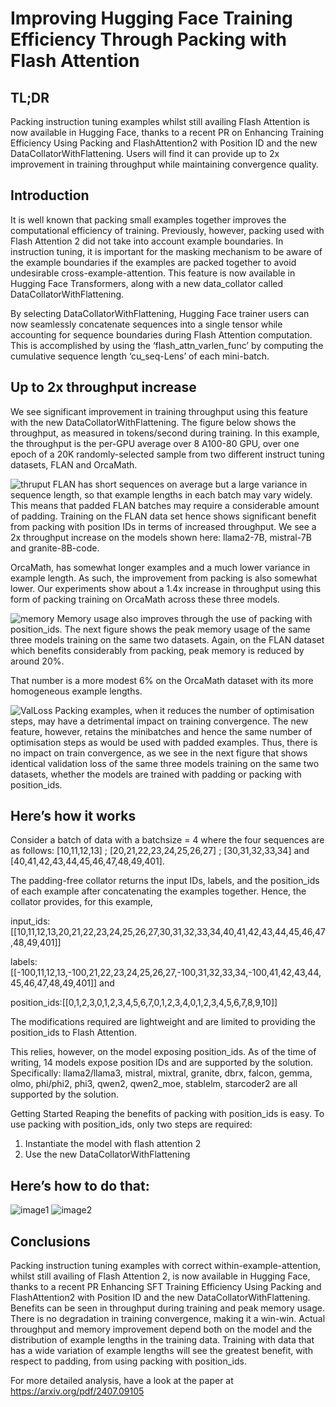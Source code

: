 # Improving Hugging Face Training Efficiency Through Packing with Flash Attention

## TL;DR
Packing instruction tuning examples whilst still availing Flash Attention is now available in Hugging Face, thanks to a recent PR on Enhancing Training Efficiency Using Packing and FlashAttention2 with Position ID and the new DataCollatorWithFlattening. Users will find it can provide up to 2x improvement in training throughput while maintaining convergence quality.

## Introduction
It is well known that packing small examples together improves the computational efficiency of training. Previously, however, packing used with Flash Attention 2 did not take into account example boundaries. In instruction tuning, it is important for the masking mechanism to be aware of the example boundaries if the examples are packed together to avoid undesirable cross-example-attention. This feature is now available in Hugging Face Transformers, along with a new data_collator called DataCollatorWithFlattening.

By selecting DataCollatorWithFlattening, Hugging Face trainer users can now seamlessly concatenate sequences into a single tensor while accounting for sequence boundaries during Flash Attention computation. This is accomplished by using the ‘flash_attn_varlen_func’ by computing the cumulative sequence length ‘cu_seq-Lens’  of each mini-batch.

## Up to 2x throughput increase 

We see significant improvement in training throughput using this feature with the new DataCollatorWithFlattening. The figure below shows the throughput, as measured in tokens/second during training. In this example, the throughput is the per-GPU average over 8 A100-80 GPU, over one epoch of a 20K randomly-selected sample from two different instruct tuning datasets, FLAN and OrcaMath. 

![thruput](https://github.com/user-attachments/assets/09248359-5aa2-4b36-b896-ba76f98ecbfa)
FLAN has short sequences on average but a large variance in sequence length, so that example lengths in each batch may vary widely. This means that padded FLAN batches may require a considerable amount of padding. Training on the FLAN data set hence shows significant benefit from packing with position IDs in terms of increased throughput. We see a 2x throughput increase on the models shown here: llama2-7B, mistral-7B and granite-8B-code. 

OrcaMath, has somewhat longer examples and a much lower variance in example length. As such, the improvement from packing is also somewhat lower. Our experiments show about a 1.4x increase in throughput using this form of packing training on OrcaMath across these three models.

![memory](https://github.com/user-attachments/assets/377caa9c-cef5-4472-9128-85eb158faebf)
Memory usage also improves through the use of packing with position_ids. The next figure shows the peak memory usage of the same three models training on the same two datasets. Again, on the FLAN dataset which benefits considerably from packing, peak memory is reduced by around 20%. 

That number is a more modest 6% on the OrcaMath dataset with its more homogeneous example lengths.

![ValLoss](https://github.com/user-attachments/assets/3fc30fd6-85a8-4f76-a644-7a0a7f16487d)
Packing examples, when it reduces the number of optimisation steps, may have a detrimental impact on training convergence. The new feature, however, retains the minibatches and hence the same number of optimisation steps as would be used with padded examples. Thus, there is no impact on train convergence, as we see in the next figure that shows identical validation loss of the same three models training on the same two datasets, whether the models are trained with padding or packing with position_ids.


## Here’s how it works 
Consider a batch of data with a batchsize = 4 where the four sequences are as follows:
[10,11,12,13] ; [20,21,22,23,24,25,26,27] ; [30,31,32,33,34] and [40,41,42,43,44,45,46,47,48,49,401].

The padding-free collator returns the input IDs, labels, and the position_ids of each example after concatenating the examples together. Hence, the collator provides, for this example, 

input_ids: [[10,11,12,13,20,21,22,23,24,25,26,27,30,31,32,33,34,40,41,42,43,44,45,46,47,48,49,401]]

labels: [[-100,11,12,13,-100,21,22,23,24,25,26,27,-100,31,32,33,34,-100,41,42,43,44,45,46,47,48,49,401]] and

position_ids:[[0,1,2,3,0,1,2,3,4,5,6,7,0,1,2,3,4,0,1,2,3,4,5,6,7,8,9,10]]

The modifications required are lightweight and are limited to providing the position_ids to Flash Attention. 

This relies, however, on the model exposing position_ids. As of the time of writing, 14 models expose position IDs and are supported by the solution. Specifically: llama2/llama3, mistral, mixtral, granite, dbrx, falcon, gemma, olmo, phi/phi2, phi3, qwen2, qwen2_moe, stablelm, starcoder2 are all supported by the solution.

Getting Started
Reaping the benefits of packing with position_ids is easy. To use packing with position_ids, only two steps are required:

1) Instantiate the model with flash attention 2
2) Use the new DataCollatorWithFlattening

## Here’s how to do that:

![image1](https://github.com/user-attachments/assets/43790e8c-c2ca-4bc3-98ce-f06169624b2d)
![image2](https://github.com/user-attachments/assets/6a77f17d-9289-4850-b293-543aa67f7d2e)



## Conclusions
Packing instruction tuning examples with correct within-example-attention, whilst still availing of Flash Attention 2, is now available in Hugging Face, thanks to a recent PR Enhancing SFT Training Efficiency Using Packing and FlashAttention2 with Position ID and the new DataCollatorWithFlattening. Benefits can be seen in throughput during training and peak memory usage. There is no degradation in training convergence, making it a win-win. Actual throughput and memory improvement depend both on the model and the distribution of example lengths in the training data. Training with data that has a wide variation of example lengths will see the greatest benefit, with respect to padding, from using packing with position_ids.


For more detailed analysis, have a look at the paper at  https://arxiv.org/pdf/2407.09105


